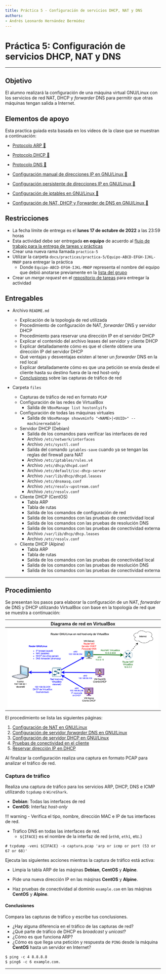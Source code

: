 ```yaml
---
title: Práctica 5 - Configuración de servicios DHCP, NAT y DNS
authors:
- Andrés Leonardo Hernández Bermúdez
---
```


# Práctica 5: Configuración de servicios DHCP, NAT y DNS

--------------------------------------------------------------------------------

## Objetivo

El alumno realizará la configuración de una máquina virtual GNU/Linux con los servicios de red NAT, DHCP y _forwarder_ DNS para permitir que otras máquinas tengan salida a Internet.

## Elementos de apoyo

Esta practica guiada esta basada en los videos de la clase que se muestran a continuación:

- [Protocolo ARP 📼][video-protocolo-arp]
- [Protocolo DHCP 📼][video-protocolo-dhcp]
- [Protocolo DNS 📼][video-protocolo-dns]

- [Configuración manual de direcciones IP en GNU/Linux 📼][video-ip-manual]
- [Configuración persistente de direcciones IP en GNU/Linux 📼][video-ip-persistente]
- [Configuración de iptables en GNU/Linux 📼][video-iptables]
- [Configuración de NAT, DHCP y Forwarder de DNS en GNU/Linux 📼][video-nat-dhcp-dns]

## Restricciones

- La fecha límite de entrega es el **lunes 17 de octubre de 2022** a las 23:59 horas
- Esta actividad debe ser entregada **en equipo** de acuerdo al [flujo de trabajo para la entrega de tareas y prácticas][flujo-de-trabajo]
- Crear una nueva rama llamada `practica-5`
- Utilizar la carpeta `docs/practicas/practica-5/Equipo-ABCD-EFGH-IJKL-MNOP` para entregar la práctica
    - Donde `Equipo-ABCD-EFGH-IJKL-MNOP` representa el nombre del equipo que debió anotarse previamente en la [lista del grupo][lista-redes]
- Crear un _merge request_ en el [repositorio de tareas][repo-tareas] para entregar la actividad

## Entregables

- Archivo `README.md`
    - Explicación de la topología de red utilizada
    - Procedimiento de configuración de NAT, _forwarder_ DNS y servidor DHCP
    - Procedimiento para reservar una dirección IP en el servidor DHCP
    - Explicar el contenido del archivo leases del servidor y cliente DHCP
    - Explicar detalladamente cómo es que el cliente obtiene una dirección IP del servidor DHCP
    - Qué ventajas y desventajas existen al tener un _forwarder_ DNS en la red local
    - Explicar detalladamente cómo es que una petición se envía desde el cliente hasta su destino fuera de la red host-only
    - [Conclusiones](#conclusiones) sobre las capturas de tráfico de red

- Carpeta `files`
    - Capturas de tráfico de red en formato `PCAP`
    - Configuración de las redes de VirtualBox
        - Salida de `VBoxManage list hostonlyifs`
    - Configuración de todas las máquinas virtuales
        - Salida de `VBoxManage showvminfo "<NAME>|<UUID>" --machinereadable`
    - Servidor DHCP (Debian)
        - Salida de los comandos para verificar las interfaces de red
        - Archivo `/etc/network/interfaces`
        - Archivo `/etc/sysctl.conf`
        - Salida del comando `iptables-save` cuando ya se tengan las reglas del firewall para NAT
        - Archivo `/etc/iptables/rules.v4`
        - Archivo `/etc/dhcp/dhcpd.conf`
        - Archivo `/etc/default/isc-dhcp-server`
        - Archivo `/var/lib/dhcp/dhcpd.leases`
        - Archivo `/etc/dnsmasq.conf`
        - Archivo `/etc/resolv-upstream.conf`
        - Archivo `/etc/resolv.conf`
    - Cliente DHCP (CentOS)
        - Tabla ARP
        - Tabla de rutas
        - Salida de los comandos de configuración de red
        - Salida de los comandos con las pruebas de conectividad local
        - Salida de los comandos con las pruebas de resolución DNS
        - Salida de los comandos con las pruebas de conectividad externa
        - Archivo `/var/lib/dhcp/dhcp.leases`
        - Archivo `/etc/resolv.conf`
    - Cliente DHCP (Alpine)
        - Tabla ARP
        - Tabla de rutas
        - Salida de los comandos con las pruebas de conectividad local
        - Salida de los comandos con las pruebas de resolución DNS
        - Salida de los comandos con las pruebas de conectividad externa

--------------------------------------------------------------------------------

## Procedimiento

Se presentan los pasos para elaborar la configuración de un NAT, _forwarder_ de DNS y DHCP utilizando VirtualBox con base en la topología de red que se muestra a continuación:

| Diagrama de red en VirtualBox |
|:-----------------------------:|
| ![](img/diagrama_red.png)

El procedimiento se lista las siguientes páginas:

1. [Configuración de NAT en GNU/Linux][config-nat-linux]
2. [Configuración de servidor _forwarder_ DNS en GNU/Linux][config-dns-linux]
3. [Configuración de servidor DHCP en GNU/Linux][config-dhcp-linux]
4. [Pruebas de conectividad en el cliente][pruebas-conectividad]
5. [Reservar dirección IP en DHCP][reservar-ip-dhcp]

[config-nat-linux]: configuracion-nat-linux.md
[config-dhcp-linux]: configuracion-dhcp-linux.md
[config-dns-linux]: configuracion-dns-linux.md
[pruebas-conectividad]: pruebas-conectividad.md
[reservar-ip-dhcp]: reservar-ip-dhcp.md

Al finalizar la configuración realiza una captura en formato PCAP para analizar el tráfico de red.

### Captura de tráfico

Realiza una captura de tráfico para los servicios ARP, DHCP, DNS e ICMP utilizando `tcpdump` o `WireShark`.

- **Debian**: Todas las interfaces de red
- **CentOS**: Interfaz _host-only_

!!! warning
    - Verifica el tipo, nombre, dirección MAC e IP de tus interfaces de red.

- Tráfico DNS en todas las interfaces de red.
    - `${IFACE}` es el nombre de la interfaz de red (`eth0`, `eth1`, etc.)

```
# tcpdump -veni ${IFACE} -o captura.pcap 'arp or icmp or port (53 or 67 or 68)'
```

Ejecuta las siguientes acciones mientras la captura de tráfico está activa:

- Limpia la tabla ARP de las máqinas **Debian**, **CentOS** y **Alpine**.

- Pide una nueva dirección IP en las máqinas **CentOS** y **Alpine**.

- Haz pruebas de conectividad al dominio `example.com` en las máqinas **CentOS** y **Alpine**.

#### Conclusiones

Compara las capturas de tráfico y escribe tus conclusiones.

- ¿Hay alguna diferencia en el tráfico de las capturas de red?
- ¿Qué parte de tráfico de DHCP es _broadcast_ y _unicast_?
- ¿Cómo es que funciona ARP?
- ¿Cómo es que llega una petición y respuesta de `PING` desde la máquina **CentOS** hasta un servidor en Internet?

```
$ ping -c 4 8.8.8.8
$ ping6 -c 6 example.com.
```

--------------------------------------------------------------------------------

[flujo-de-trabajo]: https://redes-ciencias-unam.gitlab.io/2023-1/tareas-redes/workflow/
[repo-tareas]: https://gitlab.com/Redes-Ciencias-UNAM/2023-1/tareas-redes/-/merge_requests

[lista-redes]: https://tinyurl.com/Lista-Redes-2023-1

[video-protocolo-arp]: https://www.youtube.com/watch?v=bqNLVQDqmLk&list=PLN1TFzSBXi3QWbHwBEV3p4LxV5KceXu8d&index=38
[video-protocolo-dhcp]: https://www.youtube.com/watch?v=6l4WQJfD7o0&list=PLN1TFzSBXi3QWbHwBEV3p4LxV5KceXu8d&index=39
[video-protocolo-dns]: https://www.youtube.com/watch?v=r4PntflJs9E&list=PLN1TFzSBXi3QWbHwBEV3p4LxV5KceXu8d&index=40

[video-ip-manual]: https://www.youtube.com/watch?v=H74s4_oJNYY&list=PLN1TFzSBXi3QWbHwBEV3p4LxV5KceXu8d&index=41
[video-ip-persistente]: https://www.youtube.com/watch?v=UErZ4i9XmLM&list=PLN1TFzSBXi3QWbHwBEV3p4LxV5KceXu8d&index=42
[video-iptables]: https://www.youtube.com/watch?v=6lYnadL60Cs&list=PLN1TFzSBXi3QWbHwBEV3p4LxV5KceXu8d&index=43
[video-nat-dhcp-dns]: https://www.youtube.com/watch?v=BzL3MQkHjwg&list=PLN1TFzSBXi3QWbHwBEV3p4LxV5KceXu8d&index=44

[cisco-modeling-labs]: https://developer.cisco.com/docs/modeling-labs/

[alpine-linux-iso]: https://dl-cdn.alpinelinux.org/alpine/v3.15/releases/x86_64/alpine-virt-3.15.4-x86_64.iso

[tinycore-linux-iso]: http://tinycorelinux.net/13.x/x86/release/Core-13.0.iso
[tinycore-linux-x64-iso]: http://tinycorelinux.net/13.x/x86_64/release/CorePure64-13.0.iso

